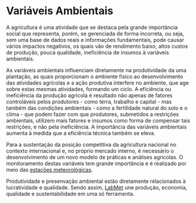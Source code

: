 # Variáveis Ambientais

A agricultura é uma atividade que se destaca pela grande importância social que representa, porém, se gerenciada de forma incorreta, ou seja, sem uma base de dados reais e informações fundamentais, pode causar vários impactos negativos, os quais vão de rendimento baixo, altos custos de produção, pouca qualidade, ineficiência de insumos à variáveis ambientais.

As variáveis ambientais influenciam diretamente na produtividade da uma plantação, as quais proporcionam o ambiente físico ao desenvolvimento das atividades agrícolas e a ação produtiva interfere no ambiente, que age sobre estas mesmas atividades, formando um ciclo.  A eficiência ou ineficiência da produção agrícola é resultado não apenas de fatores controláveis pelos produtores - como terra, trabalho e capital - mas também das condições ambientais - como a fertilidade natural do solo e o clima - que podem fazer com que produtores, submetidos a restrições ambientais, utilizem mais fatores e insumos como forma de compensar tais restrições, e não pela ineficiência. A importância das variáveis ambientais aumenta à medida que a eficiência técnica também se eleva.

Para a sustentação da posição competitiva da agricultura nacional no contexto internacional e, no próprio mercado interno, é necessário o desenvolvimento de um novo modelo de práticas e análises agrícolas. O monitoramento destas variáveis tem grande importância e é realizado por meio das [estações meteorológicas](/estacao-meteorologica.md).

Produtividade e presenvação ambiental estão diretamente relacionados à lucratividade e qualidade. Sendo assim, [LabMet](/introducao.md) une produção, economia, qualidade e sustentabilidade em uma só ferramenta.




